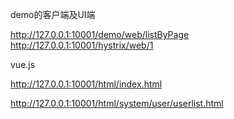 demo的客户端及UI端

http://127.0.0.1:10001/demo/web/listByPage
http://127.0.0.1:10001/hystrix/web/1


vue.js

http://127.0.0.1:10001/html/index.html

http://127.0.0.1:10001/html/system/user/userlist.html